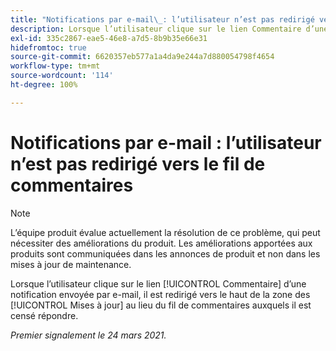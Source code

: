 ```yaml
---
title: "Notifications par e-mail\_: l’utilisateur n’est pas redirigé vers le fil de commentaires"
description: Lorsque l’utilisateur clique sur le lien Commentaire d’une notification envoyée par e-mail, il est redirigé vers le haut de la zone des [!UICONTROL Mises à jour] au lieu du fil de commentaires auxquels il est censé répondre.
exl-id: 335c2867-eae5-46e8-a7d5-8b9b35e66e31
hidefromtoc: true
source-git-commit: 6620357eb577a1a4da9e244a7d880054798f4654
workflow-type: tm+mt
source-wordcount: '114'
ht-degree: 100%

---
```


# Notifications par e-mail : l’utilisateur n’est pas redirigé vers le fil de commentaires

<!--Article created by request-->

>[!NOTE]
>
>L’équipe produit évalue actuellement la résolution de ce problème, qui peut nécessiter des améliorations du produit. Les améliorations apportées aux produits sont communiquées dans les annonces de produit et non dans les mises à jour de maintenance.

Lorsque l’utilisateur clique sur le lien [!UICONTROL Commentaire] d’une notification envoyée par e-mail, il est redirigé vers le haut de la zone des [!UICONTROL Mises à jour] au lieu du fil de commentaires auxquels il est censé répondre.

_Premier signalement le 24 mars 2021._
